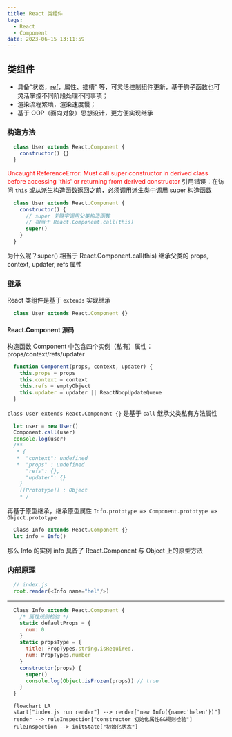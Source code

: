 ```yaml
---
title: React 类组件
tags:
  - React
  - Component
date: 2023-06-15 13:11:59
---
```



## 类组件
  * 具备“状态，[ref](2021/05/11/React-Refs/)，属性、插槽“ 等，可灵活控制组件更新，基于钩子函数也可灵活掌控不同阶段处理不同事项；
  * 渲染流程繁琐，渲染速度慢；
  * 基于 OOP（面向对象）思想设计，更方便实现继承

### 构造方法
```javascript
  class User extends React.Component {
    constructor() {}
  }
```
<font color='red'>Uncaught ReferenceError: Must call super constructor in derived class before accessing 'this' or returning from derived constructor</font>
<span class='custom-box custom-box-933'>引用错误：在访问 `this` 或从派生构造函数返回之前，必须调用派生类中调用 super 构造函数</span>

```javascript
  class User extends React.Component {
    constructor() {
      // super 关键字调用父类构造函数
      // 相当于 React.Component.call(this)
      super()
    }
  }
```
<span class='custom-box custom-box-933'>为什么呢？</span><span class='custom-box custom-box-393'>super() 相当于 React.Component.call(this) 继承父类的 props, context, updater, refs 属性</span>

### 继承
React 类组件是基于 `extends` 实现继承

```javascript
  class User extends React.Component {}
```
#### React.Component 源码
构造函数 Component 中包含四个实例（私有）属性：props/context/refs/updater
```javascript
  function Component(props, context, updater) {
    this.props = props
    this.context = context
    this.refs = emptyObject
    this.updater = updater || ReactNoopUpdateQueue
  }
```
`class User extends React.Component {}` 是基于 `call` 继承父类私有方法属性
```javascript
  let user = new User()
  Component.call(user)
  console.log(user)
  /**
   * {
   *  "context": undefined 
   *  "props" : undefined
      "refs": {},
      "updater": {}
    }   
    [[Prototype]] : Object
    * /
```
再基于原型继承，继承原型属性 <span class='custom-box custom-box-939'>`Info.prototype => Component.prototype => Object.prototype`</span>
```javascript
  Class Info extends React.Component {}
  let info = Info()
```
那么 Info 的实例 info 具备了 React.Component 与 Object 上的原型方法

### 内部原理
```javascript
  // index.js
  root.render(<Info name="hel"/>)
```
----
```javascript
  Class Info extends React.Component {
    /* 属性规则检验 */
    static defaultProps = {
      num: 0
    }
    static propsType = {
      title: PropTypes.string.isRequired,
      num: PropTypes.number
    }
    constructor(props) {
      super()
      console.log(Object.isFrozen(props)) // true
    }
  }
```
```mermaid
  flowchart LR
  start["index.js run render"] --> render["new Info({name:'helen'})"]
  render --> ruleInspection["constructor 初始化属性&&规则检验"]
  ruleInspection --> initState["初始化状态"]
```